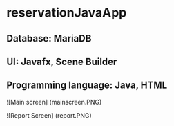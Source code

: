 # reservationJavaApp

## Database: MariaDB

## UI: Javafx, Scene Builder

## Programming language: Java, HTML

![Main screen] (mainscreen.PNG)

![Report Screen] (report.PNG)
